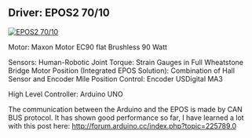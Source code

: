 ## Driver: EPOS2 70/10
[![EPOS2 70/10](https://biopmr.github.io/images/modexo-logo.svg)](https://github.com/biopmr/biopmr.github.io/blob/master/images/PRODUKTBILD-EPOS-70-10-10-A-11-70VDC-300583-Detail.jpg)

Motor: Maxon Motor EC90 flat
      Brushless
      90 Watt

Sensors: 
   Human-Robotic Joint Torque:   Strain Gauges in Full Wheatstone Bridge
   Motor Position (Integrated EPOS Solution): Combination of Hall Sensor and Encoder Mile
   Position Control: Encoder USDigital MA3

High Level Controller: Arduino UNO

The communication between the Arduino and the EPOS is made by CAN BUS protocol. It has shown good performance so far, I have learned a lot with this post here: http://forum.arduino.cc/index.php?topic=225789.0